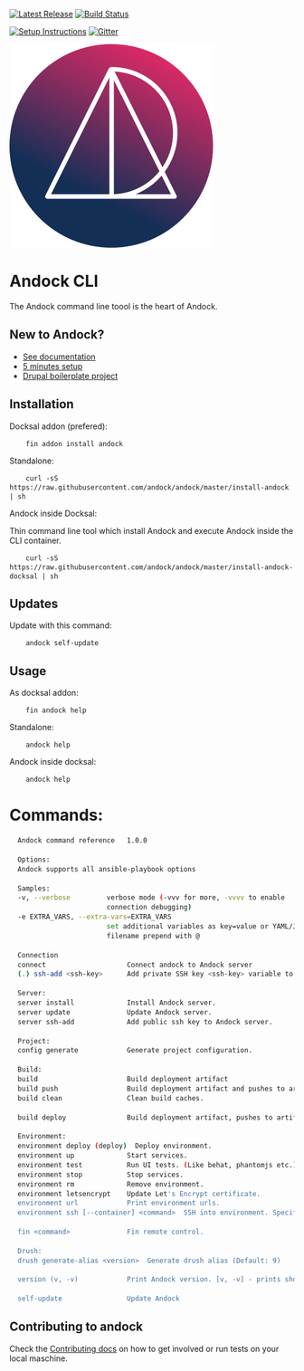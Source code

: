 [![Latest Release](https://img.shields.io/github/release/andock/andock.svg?style=flat-square)](https://github.com/andock/andock/releases/latest) [![Build Status](https://img.shields.io/travis/andock/andock.svg?style=flat-square)](https://travis-ci.org/andock/andock)

[![Setup Instructions](https://img.shields.io/badge/%E2%9A%99-%20Setup%20Instructions%20-blue.svg)](https://andock.readthedocs.io/en/latest/)
[![Gitter](https://img.shields.io/gitter/room/andock/community-support.svg)](https://gitter.im/andock/community-support?source=orgpage)

![alt text](docs/images/logo_circle.svg "andock")

# Andock CLI

The Andock command line toool is the heart of Andock.    

## New to Andock?
* [See documentation](https://andock.readthedocs.io/en/latest/)
* [5 minutes setup](https://andock.readthedocs.io/en/latest/getting-started/docksal/)
* [Drupal boilerplate project](https://github.com/andock/boilerplate-drupal8)

## Installation
Docksal addon (prefered):
```
    fin addon install andock
```
Standalone: 
```
    curl -sS https://raw.githubusercontent.com/andock/andock/master/install-andock | sh
```
Andock inside Docksal:

Thin command line tool which install Andock and execute Andock inside the CLI container.  
```
    curl -sS https://raw.githubusercontent.com/andock/andock/master/install-andock-docksal | sh
```


## Updates
Update with this command:
```
    andock self-update
```

## Usage
As docksal addon:
```
    fin andock help
```
Standalone: 
```
    andock help
```

Andock inside docksal:
```
    andock help
```

# Commands:
```bash
  Andock command reference   1.0.0

  Options:                   
  Andock supports all ansible-playbook options  

  Samples:                   
  -v, --verbose         verbose mode (-vvv for more, -vvvv to enable
                        connection debugging)  
  -e EXTRA_VARS, --extra-vars=EXTRA_VARS
                        set additional variables as key=value or YAML/JSON, if
                        filename prepend with @  

  Connection                 
  connect                    Connect andock to Andock server
  (.) ssh-add <ssh-key>      Add private SSH key <ssh-key> variable to the agent store.

  Server:                    
  server install             Install Andock server.
  server update              Update Andock server.
  server ssh-add             Add public ssh key to Andock server.

  Project:                   
  config generate            Generate project configuration.

  Build:                     
  build                      Build deployment artifact
  build push                 Build deployment artifact and pushes to artifact repository.
  build clean                Clean build caches.

  build deploy               Build deployment artifact, pushes to artifact repository and deploy it.

  Environment:               
  environment deploy (deploy)  Deploy environment.
  environment up             Start services.
  environment test           Run UI tests. (Like behat, phantomjs etc.)
  environment stop           Stop services.
  environment rm             Remove environment.
  environment letsencrypt    Update Let's Encrypt certificate.
  environment url            Print environment urls.
  environment ssh [--container] <command>  SSH into environment. Specify a differnt container than cli with --container <SERVICE>

  fin <command>              Fin remote control.

  Drush:                     
  drush generate-alias <version>  Generate drush alias (Default: 9)

  version (v, -v)            Print Andock version. [v, -v] - prints short version

  self-update                Update Andock

```


## Contributing to andock
Check the [Contributing docs](CONTRIBUTING.md) on how to get involved or run tests on your local maschine.
